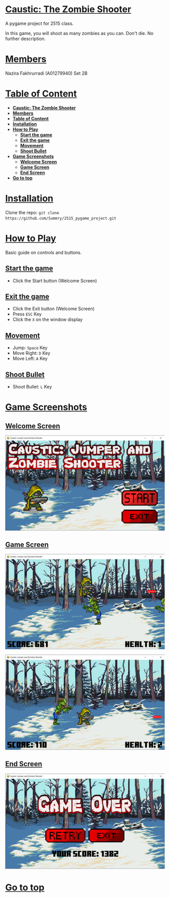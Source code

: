 # <ins>**Caustic: The Zombie Shooter**</ins>

A pygame project for 2515 class.

In this game, you will shoot as many zombies as you can. Don't die. No further description.

# <ins>**Members**</ins>

Nazira Fakhrurradi (A01279940)
Set 2B

# <ins>**Table of Content**</ins>
- [**Caustic: The Zombie Shooter**](#caustic-the-zombie-shooter)
- [**Members**](#members)
- [**Table of Content**](#table-of-content)
- [**Installation**](#installation)
- [**How to Play**](#how-to-play)
  - [**Start the game**](#start-the-game)
  - [**Exit the game**](#exit-the-game)
  - [**Movement**](#movement)
  - [**Shoot Bullet**](#shoot-bullet)
- [**Game Screenshots**](#game-screenshots)
  - [**Welcome Screen**](#welcome-screen)
  - [**Game Screen**](#game-screen)
  - [**End Screen**](#end-screen)
- [**Go to top**](#go-to-top)

# <ins>**Installation**</ins>

Clone the repo: `git clone https://github.com/Summry/2515_pygame_project.git`

# <ins>**How to Play**</ins>

Basic guide on controls and buttons.

## <ins>**Start the game**</ins>
- Click the Start button (Welcome Screen)

## <ins>**Exit the game**</ins>
- Click the Exit button (Welcome Screen)
- Press `ESC` Key
- Click the `X` on the window display

## <ins>**Movement**</ins>
- Jump: `Space` Key
- Move Right: `D` Key
- Move Left: `A` Key

## <ins>**Shoot Bullet**</ins>
- Shoot Bullet: `L` Key

# <ins>**Game Screenshots**</ins>

## <ins>**Welcome Screen**</ins>

![welcome screen](images/readme/welcome.png "welcome screen")

## <ins>**Game Screen**</ins>

![game screen](images/readme/game1.png "game screen jump")

![game 2 screen](images/readme/game2.png "game screen shoot")

## <ins>**End Screen**</ins>

![game over screen](images/readme/gameover.png "game over")

# [<ins>**Go to top**</ins>](#caustic-the-zombie-shooter)